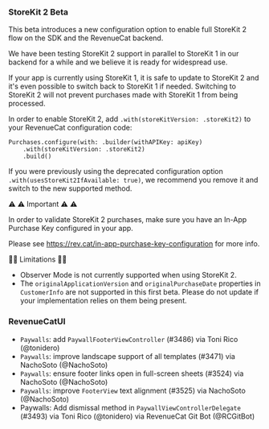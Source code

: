 ### StoreKit 2 Beta

This beta introduces a new configuration option to enable full StoreKit 2 flow on the SDK and the RevenueCat backend.

We have been testing StoreKit 2 support in parallel to StoreKit 1 in our backend for a while and we believe it is ready for widespread use.

If your app is currently using StoreKit 1, it is safe to update to StoreKit 2 and it's even possible to switch back to StoreKit 1 if needed. Switching to StoreKit 2 will not prevent purchases made with StoreKit 1 from being processed.

In order to enable StoreKit 2, add `.with(storeKitVersion: .storeKit2)` to your RevenueCat configuration code:

```
Purchases.configure(with: .builder(withAPIKey: apiKey)
    .with(storeKitVersion: .storeKit2)
    .build()
```

If you were previously using the deprecated configuration option `.with(usesStoreKit2IfAvailable: true)`, we recommend you remove it and switch to the new supported method.

⚠️ ⚠️ Important ⚠️ ⚠️

In order to validate StoreKit 2 purchases, make sure you have an In-App Purchase Key configured in your app.

Please see https://rev.cat/in-app-purchase-key-configuration for more info.

🚧🚧 Limitations 🚧🚧

- Observer Mode is not currently supported when using StoreKit 2.
- The `originalApplicationVersion` and `originalPurchaseDate` properties in `CustomerInfo` are not supported in this first beta. Please do not update if your implementation relies on them being present.

### RevenueCatUI
* `Paywalls`: add `PaywallFooterViewController` (#3486) via Toni Rico
(@tonidero)
* `Paywalls`: improve landscape support of all templates (#3471) via
NachoSoto (@NachoSoto)
* `Paywalls`: ensure footer links open in full-screen sheets (#3524) via
NachoSoto (@NachoSoto)
* `Paywalls`: improve `FooterView` text alignment (#3525) via NachoSoto
(@NachoSoto)
* Paywalls: Add dismissal method in `PaywallViewControllerDelegate`
(#3493) via Toni Rico (@tonidero) via RevenueCat Git Bot (@RCGitBot)